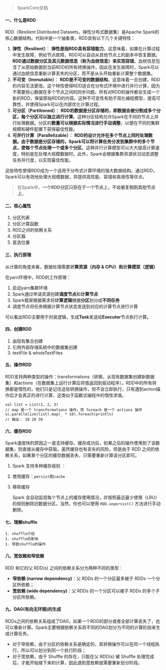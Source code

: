 > SparkCore文档

#### 一、什么是RDD

RDD（Resilient Distributed Datasets，弹性分布式数据集）是Apache Spark的核心数据结构。代码中是一个抽象类，RDD具有以下几个关键特性：

1. **弹性（Resilient）**： **弹性是指RDD具有容错能力**。这意味着，如果在计算过程中发生故障，例如节点故障，RDD可以自动从其他节点上的副本中恢复数据。**RDD通过数据分区及其元数据信息（称为血统信息）来实现容错**。血统信息包含了从原始数据到当前RDD的所有转换操作，因此在发生故障时，Spark可以通过血统信息重新计算丢失的分区，而不是从头开始重新计算整个数据集。
2. **不可变（Immutable）**： **RDD是不可变的数据结构**，这意味着一旦创建，RDD的内容无法更改。这个特性使得RDD适合在分布式环境中进行并行计算，因为不需要担心数据在多个节点之间的同步问题。所有对RDD的操作都会生成一个新的RDD，保留原始RDD的内容。这种不可变性有助于简化编程模型，提高可靠性，并使得Spark可以在内部优化计算过程。
3. **可分区（Partitioned）**： **RDD的数据是分区存储的，即数据会被分割成多个分区，每个分区可以独立进行计算**。这种分区结构允许Spark在不同的节点上并行处理数据。分区的**数量可以根据实际情况进行手动调整**，以便在不同的集群规模和硬件配置下获得最佳性能。
4. **可并行计算（Parallelizable）**： **RDD的设计允许在多个节点上同时处理数据。由于数据是分区存储的，Spark可以将计算任务分发到集群中的多个节点，使每个节点处理一个或多个分区**。这种并行计算模型可以大大提高计算速度，特别是在处理大规模数据时。此外，Spark会根据集群资源状况动态调整任务并行度，以实现最佳性能。

这些特性使得RDD成为一个适用于分布式计算环境的强大数据结构。通过RDD，Spark可以有效地处理大规模数据，并提供高性能、容错和易用性等优点。

> 在Spark中，**一个RDD分区只存在于一个节点上，不会被复制到其他节点上**。

#### 二、核心属性

1. 分区列表
2. 分区计算函数
3. RDD之间的依赖关系
4. 分区器
5. 首选位置

#### 三、执行原理

从计算的角度来看，数据处理需要**计算资源（内存 & CPU）和计算模型（逻辑）**

在yarn环境中，RDD的工作原理：

1. 启动yarn集群环境
2. Spark通过申请资源创建**调度节点**和**计算节点**
3. Spark框架根据需求将**计算逻辑**根据**分区**划分成**不同任务**
4. 调度节点将任务根据计算节点状态发送到对应的计算节点进行计算 

可以看出RDD主要用于封装逻辑，生成**Task**发送给**Executor**节点执行计算。

#### 四、创建RDD

1. 由现有集合创建
2. 引用外部存储系统中的数据集创建
3.  textFile & wholeTextFiles

#### 五、操作RDD

​	RDD支持两种类型的操作：transformations（转换，从现有数据集创建新数据集）和actions（在数据集上运行计算后将值返回到驱动程序）。RDD中的所有转换都是惰性的，他们只是记住这些转换操作，但不会立即执行，只有遇到action操作后才会真正的进行计算，这类似于函数式编程中的惰性求值。

~~~
val list = List(1, 2, 3)
// map 是一个 transformations 操作，而 foreach 是一个 actions 操作
sc.parallelize(list).map(_ * 10).foreach(println)
// 输出： 10 20 30
~~~

#### 六、缓存RDD

​	Spark速度快的原因之一是支持缓存。缓存成功后，如果之后的操作使用到了该数据集，则直接从缓存中获取。虽然缓存也有丢失的风险，但是由于 RDD 之间的依赖关系，如果某个分区的缓存数据丢失，只需要重新计算该分区即可。

1. Spark 支持多种缓存级别 ：

2. 使用缓存：`persist`和`cache`

3. 移除缓存

   Spark 会自动监视每个节点上的缓存使用情况，并按照最近最少使用（LRU）的规则删除旧数据分区。当然，你也可以使用 `RDD.unpersist()` 方法进行手动删除。

#### 七、理解shuffle

	1. shuffle介绍
	1. shuffle的影响
	1. 导致shuffle的操作

#### 八、宽依赖和窄依赖

RDD 和它的父 RDD(s) 之间的依赖关系分为两种不同的类型：

- **窄依赖 (narrow dependency)**：父 RDDs 的一个分区最多被子 RDDs 一个分区所依赖；
- **宽依赖 (wide dependency)**：父 RDDs 的一个分区可以被子 RDDs 的多个子分区所依赖。

#### 九、DAG(有向无环图)的生成

​	RDDs之间的依赖关系组成了DAG，如果一个RDD的部分或者全部计算丢失了，也可以重新计算。Spark主要根据依赖关系将不同的DAG划分为不同的计算阶段来生成计算任务。

- 对于窄依赖，由于分区的依赖关系是确定的，其转换操作可以在同一个线程执行，所以可以划分到同一个执行阶段；
- 对于宽依赖，由于 Shuffle 的存在，只能在父 RDD(s) 被 Shuffle 处理完成后，才能开始接下来的计算，因此遇到宽依赖就需要重新划分阶段。